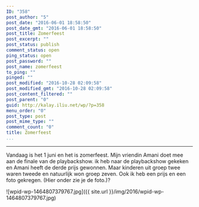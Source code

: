 ```yaml
---
ID: "358"
post_author: "5"
post_date: "2016-06-01 18:58:50"
post_date_gmt: "2016-06-01 18:58:50"
post_title: Zomerfeest
post_excerpt: ""
post_status: publish
comment_status: open
ping_status: open
post_password: ""
post_name: zomerfeest
to_ping: ""
pinged: ""
post_modified: "2016-10-28 02:09:58"
post_modified_gmt: "2016-10-28 02:09:58"
post_content_filtered: ""
post_parent: "0"
guid: http://kalay.iliu.net/wp/?p=358
menu_order: "0"
post_type: post
post_mime_type: ""
comment_count: "0"
title: Zomerfeest
...
```

---

Vandaag is het 1 juni en het is zomerfeest.
Mijn vriendin Amani doet mee aan de finale van de playbackshow.
 ik heb naar de playbackshow gekeken en Amani heeft de derde prijs gewonnen.
Maar kinderen uit groep twee waren tweede en natuurlijk won groep zeven.
Ook ik heb een prijs en een foto gekregen.
(Hier onder zie je de foto.)?

![wpid-wp-1464807379767.jpg]({{ site.url }}/img/2016/wpid-wp-1464807379767.jpg)

